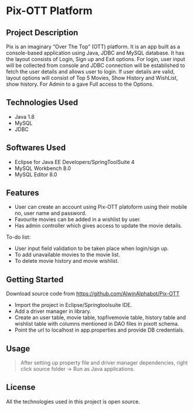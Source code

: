 # Pix-OTT Platform

## Project Description

Pix is an imaginary “Over The Top” (OTT) platform. 
It is an app built as a console-based application using Java, JDBC and MySQL database. 
It has the layout consists of Login, Sign up and Exit options.
For login, user input will be collected from console and JDBC connection will be established to fetch the user details and allows user to login.
If user details are valid, layout options will consist of Top 5 Movies, Show History and WishList, show history.
For Admin to a gave Full access to the Options.

## Technologies Used

* Java 1.8
* MySQL
* JDBC

## Softwares Used

* Eclipse for Java EE Developers/SpringToolSuite 4
* MySQL Workbench 8.0
* MySQL Editor 8.0

## Features

* User can create an account using Pix-OTT platoform using their mobile no, user name and password.
* Favourite movies can be added in a wishlist by user.
* Has admin controller which gives access to update the movie details.

To-do list:
* User input field validation to be taken place when login/sign up.
* To add unavailable movies to the movie list.
* To delete movie history and movie wishlist.

## Getting Started

  Download source code from https://github.com/AlwinAlphabot/Pix-OTT
  - Import the project in Eclipse/Springtoolsuite IDE.
  - Add a driver manager in library.
  - Create an user table, movie table, topfivemovie table, history table and wishlist table with columns mentioned in DAO files in pixott schema.
  - Point the url to localhost in app.properties and provide DB credentials.

## Usage

> After setting up property file and driver manager dependencies, right click source folder -> Run as Java applications.


## License

All the technologies used in this project is open source.
